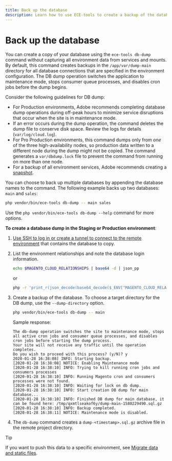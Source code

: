 ```yaml
---
title: Back up the database
description: Learn how to use ECE-tools to create a backup of the database for an Adobe Commerce on cloud infrastructure project.
---
```


# Back up the database

You can create a copy of your database using the `ece-tools db-dump` command without capturing all environment data from services and mounts. By default, this command creates backups in the `/app/var/dump-main` directory for all database connections that are specified in the environment configuration. The DB dump operation switches the application to maintenance mode, stops consumer queue processes, and disables cron jobs before the dump begins.

Consider the following guidelines for DB dump:

- For Production environments, Adobe recommends completing database dump operations during off-peak hours to minimize service disruptions that occur when the site is in maintenance mode.
- If an error occurs during the dump operation, the command deletes the dump file to conserve disk space. Review the logs for details (`var/log/cloud.log`).
- For Pro Production environments, this command dumps only from _one_ of the three high-availability nodes, so production data written to a different node during the dump might not be copied. The command generates a `var/dbdump.lock` file to prevent the command from running on more than one node.
- For a backup of all environment services, Adobe recommends creating a [snapshot](snapshots.md).

You can choose to back up multiple databases by appending the database names to the command. The following example backs up two databases: `main` and `sales`:

```bash
php vendor/bin/ece-tools db-dump -- main sales
```

Use the `php vendor/bin/ece-tools db-dump --help` command for more options.

**To create a database dump in the Staging or Production environment**:

1. [Use SSH to log in or create a tunnel to connect to the remote environment](../development/secure-connections.md) that contains the database to copy.

1. List the environment relationships and note the database login information.

   ```bash
   echo $MAGENTO_CLOUD_RELATIONSHIPS | base64 -d | json_pp
   ```

   or

   ```bash
   php -r 'print_r(json_decode(base64_decode($_ENV["MAGENTO_CLOUD_RELATIONSHIPS"]))->database);'
   ```

1. Create a backup of the database. To choose a target directory for the DB dump, use the `--dump-directory` option.

   ```bash
   php vendor/bin/ece-tools db-dump -- main
   ```

   Sample response:

   ```terminal
   The db-dump operation switches the site to maintenance mode, stops all active cron jobs and consumer queue processes, and disables cron jobs before starting the dump process.
   Your site will not receive any traffic until the operation completes.
   Do you wish to proceed with this process? (y/N)? y
   2020-01-28 16:38:08] INFO: Starting backup.
   [2020-01-28 16:38:08] NOTICE: Enabling Maintenance mode
   [2020-01-28 16:38:10] INFO: Trying to kill running cron jobs and consumers processes
   [2020-01-28 16:38:10] INFO: Running Magento cron and consumers processes were not found.
   [2020-01-28 16:38:10] INFO: Waiting for lock on db dump.
   [2020-01-28 16:38:10] INFO: Start creation DB dump for main database...
   [2020-01-28 16:38:10] INFO: Finished DB dump for main database, it can be found here: /tmp/qxmtlseakof6y/dump-main-1580229490.sql.gz
   [2020-01-28 16:38:10] INFO: Backup completed.
   [2020-01-28 16:38:11] NOTICE: Maintenance mode is disabled.
   ```

1. The `db-dump` command creates a `dump-<timestamp>.sql.gz` archive file in the remote project directory.

>[!TIP]
>
>If you want to push this data to a specific environment, see [Migrate data and static files](../deploy/staging-production.md#migrate-static-files).

